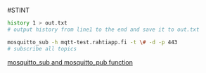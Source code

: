 #STINT
   ``` sh
   history 1 > out.txt
   # output history from line1 to the end and save it to out.txt
   
   mosquitto_sub -h mqtt-test.rahtiapp.fi -t \# -d -p 443
   # subscribe all topics
   ```
   [mosquitto_sub and mosquitto_pub function](http://www.steves-internet-guide.com/mosquitto_pub-sub-clients/)

